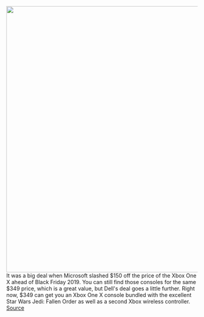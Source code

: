 <img src='https://cdn.vox-cdn.com/thumbor/p_p8oSHuGFbqTdiKYvhkrzG-SCk=/0x0:2040x1360/1200x800/filters:focal(638x503:964x829)/cdn.vox-cdn.com/uploads/chorus_image/image/66255093/tpina_08082017_1906_0389.0.jpg' width='700px' /><br/>
It was a big deal when Microsoft slashed $150 off the price of the Xbox One X ahead of Black Friday 2019. You can still find those consoles for the same $349 price, which is a great value, but Dell's deal goes a little further. Right now, $349 can get you an Xbox One X console bundled with the excellent Star Wars Jedi: Fallen Order as well as a second Xbox wireless controller.
<a href='https://www.theverge.com/good-deals/2020/2/5/21124141/xbox-one-x-microsoft-gaming-sale-bundle-star-wars-jedi-controller-dell-deal'> Source <a/>